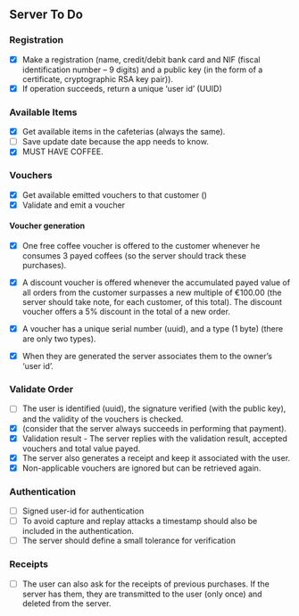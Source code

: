 ## Server To Do


### Registration
- [x] Make a registration (name, credit/debit bank card and NIF (fiscal identification number – 9 digits) and a public key (in the form of a certificate, cryptographic RSA key pair)).
- [x] If operation succeeds, return a unique ‘user id’ (UUID)

### Available Items
- [x] Get available items in the cafeterias (always the same).
- [ ] Save update date because the app needs to know.
- [x] MUST HAVE COFFEE.

### Vouchers

- [x] Get available emitted vouchers to that customer ()
- [x] Validate and emit a voucher

#### Voucher generation
- [x] One free coffee voucher is offered to the customer whenever he consumes 3 payed coffees (so the server should track these purchases).
- [x] A discount voucher is offered whenever the accumulated payed value of all orders from the customer surpasses a new multiple of €100.00 (the server should take note, for each customer, of this total). The discount voucher offers a 5% discount in the total of a new order.
- [x] A voucher has a unique serial number (uuid), and a type (1 byte) (there are only two types).
- [x] When they are generated the server associates them to the owner’s ‘user id’.


### Validate Order
- [ ] The user is identified (uuid), the signature verified (with the public key), and the validity of the vouchers is checked.
- [x] (consider that the server always succeeds in performing that payment).
- [x] Validation result - The server replies with the validation result, accepted vouchers and total value payed.
- [x] The server also generates a receipt and keep it associated with the user.
- [x] Non-applicable vouchers are ignored but can be retrieved again.

### Authentication
- [ ] Signed user-id for authentication
- [ ] To avoid capture and replay attacks a timestamp should also be included in the authentication.
- [ ] The server should define a small tolerance for verification

### Receipts
- [ ] The user can also ask for the receipts of previous purchases. If the server has them, they are transmitted to the user (only once) and deleted from the server.
